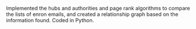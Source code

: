 Implemented the hubs and authorities and page rank algorithms to compare the lists of enron emails, and created a relationship graph based on the information found.  Coded in Python. 
